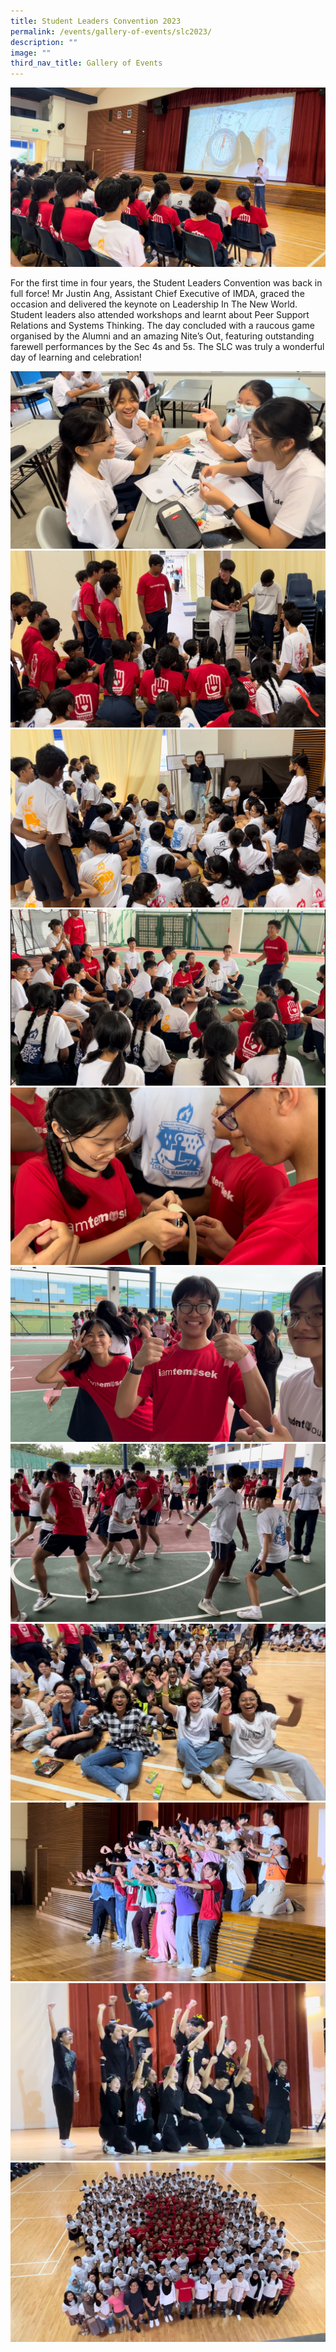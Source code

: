 ```yaml
---
title: Student Leaders Convention 2023
permalink: /events/gallery-of-events/slc2023/
description: ""
image: ""
third_nav_title: Gallery of Events
---
```

![](/images/2023%20slc%20(1).jpg)

For the first time in four years, the Student Leaders Convention was back in full force! Mr Justin Ang, Assistant Chief Executive of IMDA, graced the occasion and delivered the keynote on Leadership In The New World. Student leaders also attended workshops and learnt about Peer Support Relations and Systems Thinking. The day concluded with a raucous game organised by the Alumni and an amazing Nite’s Out, featuring outstanding farewell performances by the Sec 4s and 5s. The SLC was truly a wonderful day of learning and celebration!

![](/images/2023%20slc%20(12).jpg) ![](/images/2023%20slc%20(3).jpg) ![](/images/2023%20slc%20(4).jpg) ![](/images/2023%20slc%20(5).jpg) ![](/images/2023%20slc%20(6).jpg) ![](/images/2023%20slc%20(7).jpg) ![](/images/2023%20slc%20(8).jpg) ![](/images/2023%20slc%20(9).jpg) ![](/images/2023%20slc%20(10).jpg) ![](/images/2023%20slc%20(11).jpg) ![](/images/2023%20slc%20(2).jpg)